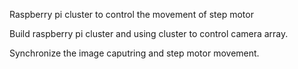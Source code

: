Raspberry pi cluster to control the movement of step motor 

Build raspberry pi cluster and using cluster to control camera array.

Synchronize the image caputring and step motor movement.
